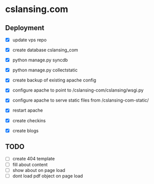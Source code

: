 cslansing.com
=============
Deployment
----------------
- [x] update vps repo
- [x] create database cslansing_com
- [x] python manage.py syncdb
- [x] python manage.py collectstatic
- [x] create backup of existing apache config
- [x] configure apache to point to /cslansing-com/cslansing/wsgi.py
- [x] configure apache to serve static files from /cslansing-com-static/
- [x] restart apache
- [x] create checkins
- [x] create blogs


TODO
-------
- [ ] create 404 template
- [ ] fill about content
- [ ] show about on page load
- [ ] dont load pdf object on page load
